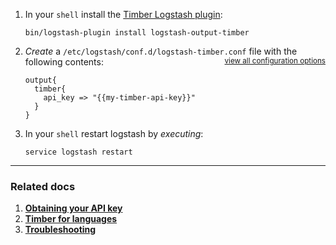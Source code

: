 1. In your `shell` install the [Timber Logstash plugin](https://github.com/logstash-plugins/logstash-output-timber):

   ```shell
   bin/logstash-plugin install logstash-output-timber
   ```

2. *Create* a `/etc/logstash/conf.d/logstash-timber.conf` file with the following contents: <small style="float: right" class="platform-alt"><a href="/timber-for-platforms/logstash/configuration">view all configuration options</a></small>

   ```
   output{
     timber{
       api_key => "{{my-timber-api-key}}"
     }
   }
   ```

3. In your `shell` restart logstash by *executing*:

   ```shell
   service logstash restart
   ```

---

### Related docs

1. [**Obtaining your API key**](/timber-app/applications/obtaining-api-key)
2. [**Timber for languages**](/timber-for-languages)
3. [**Troubleshooting**](/timber-for-platforms/logstash/troubleshooting)
